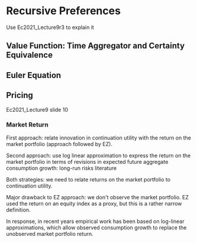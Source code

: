 # Recursive Preferences

Use Ec2021_Lecture9r3 to explain it

## Value Function: Time Aggregator and Certainty Equivalence

## Euler Equation

## Pricing

Ec2021_Lecture9 slide 10


### Market Return 

First approach: relate innovation in continuation utility with the return on the market portfolio (approach followed by EZ).

Second approach: use log linear approximation to express the return on the market portfolio in terms of revisions in expected future aggregate consumption growth: long-run risks literature

Both strategies: we need to relate returns on the market portfolio to continuation utility. 

Major drawback to EZ approach: we don't observe the market portfolio. EZ used the return on an equity index as a proxy, but this is a rather narrow definition.

In response, in recent years empirical work has been based on log-linear approximations, which allow observed consumption growth to replace the unobserved market portfolio return.


